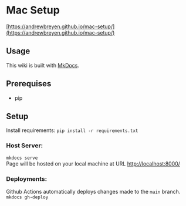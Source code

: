 # Mac Setup
[https://andrewbreyen.github.io/mac-setup/](https://andrewbreyen.github.io/mac-setup/)

## Usage
This wiki is built with [MkDocs](https://www.mkdocs.org/). 

## Prerequises
- pip

## Setup
Install requirements: 
`pip install -r requirements.txt`

### Host Server:
`mkdocs serve`    
Page will be hosted on your local machine at URL [http://localhost:8000/](http://localhost:8000/)

### Deployments:
Github Actions automatically deploys changes made to the `main` branch. 
`mkdocs gh-deploy`